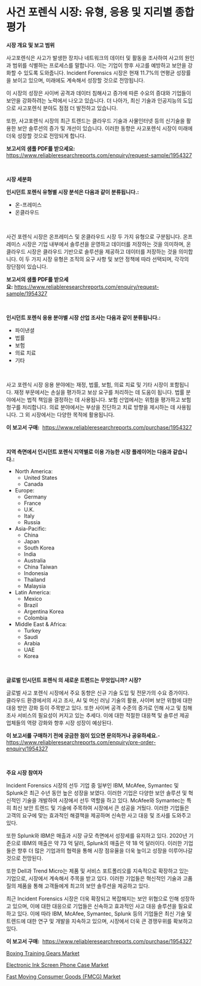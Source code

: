<p><h1>사건 포렌식 시장: 유형, 응용 및 지리별 종합 평가</h1></p><p><strong>시장 개요 및 보고 범위</strong></p>
<p><p>사고포렌식은 사고가 발생한 장치나 네트워크의 데이터 및 활동을 조사하여 사고의 원인과 범위를 식별하는 프로세스를 말합니다. 이는 기업이 향후 사고를 예방하고 보안을 강화할 수 있도록 도와줍니다. Incident Forensics 시장은 현재 11.7%의 연평균 성장률을 보이고 있으며, 미래에도 계속해서 성장할 것으로 전망됩니다. </p><p>이 시장의 성장은 사이버 공격과 데이터 침해사고 증가에 따른 수요의 증대와 기업들이 보안을 강화하려는 노력에서 나오고 있습니다. 더 나아가, 최신 기술과 인공지능의 도입으로 사고포렌식 분야도 점점 더 발전하고 있습니다.</p><p>또한, 사고포렌식 시장의 최근 트렌드는 클라우드 기술과 사물인터넷 등의 신기술을 활용한 보안 솔루션의 증가 및 개선이 있습니다. 이러한 동향은 사고포렌식 시장이 미래에 더욱 성장할 것으로 전망되게 합니다.</p></p>
<p><strong>보고서의 샘플 PDF를 받으세요:</strong> <a href="https://www.reliableresearchreports.com/enquiry/request-sample/1954327">https://www.reliableresearchreports.com/enquiry/request-sample/1954327</a></p>
<p>&nbsp;</p>
<p><strong>시장 세분화</strong></p>
<p><strong>인시던트 포렌식 유형별 시장 분석은 다음과 같이 분류됩니다.:</strong></p>
<p><ul><li>온-프레미스</li><li>온클라우드</li></ul></p>
<p>&nbsp;</p>
<p><p>사건 포렌식 시장은 온프레미스 및 온클라우드 시장 두 가지 유형으로 구분됩니다. 온프레미스 시장은 기업 내부에서 솔루션을 운영하고 데이터를 저장하는 것을 의미하며, 온클라우드 시장은 클라우드 기반으로 솔루션을 제공하고 데이터를 저장하는 것을 의미합니다. 이 두 가지 시장 유형은 조직의 요구 사항 및 보안 정책에 따라 선택되며, 각각의 장단점이 있습니다.</p></p>
<p><strong>보고서의 샘플 PDF를 받으세요:</strong>&nbsp;<a href="https://www.reliableresearchreports.com/enquiry/request-sample/1954327">https://www.reliableresearchreports.com/enquiry/request-sample/1954327</a></p>
<p>&nbsp;</p>
<p><strong> 인시던트 포렌식 응용 분야별 시장 산업 조사는 다음과 같이 분류됩니다.:</strong></p>
<p><ul><li>파이낸셜</li><li>법률</li><li>보험</li><li>의료 치료</li><li>기타</li></ul></p>
<p>&nbsp;</p>
<p><p>사고 포렌식 시장 응용 분야에는 재정, 법률, 보험, 의료 치료 및 기타 시장이 포함됩니다. 재정 부문에서는 손실을 평가하고 보상 요구를 처리하는 데 도움이 됩니다. 법률 분야에서는 법적 책임을 결정하는 데 사용됩니다. 보험 산업에서는 위험을 평가하고 보험 청구를 처리합니다. 의료 분야에서는 부상을 진단하고 치료 방향을 제시하는 데 사용됩니다. 그 외 시장에서는 다양한 목적에 활용됩니다.</p></p>
<p><strong>이 보고서 구매:</strong>&nbsp; <a href="https://www.reliableresearchreports.com/purchase/1954327">https://www.reliableresearchreports.com/purchase/1954327</a></p>
<p>&nbsp;</p>
<p><strong>지역 측면에서 인시던트 포렌식 지역별로 이용 가능한 시장 플레이어는 다음과 같습니다.:</strong></p>
<p><ul>
    <li>
        North America:
        <ul>
            <li>United States</li>
            <li>Canada</li>
        </ul>
    </li>
    <li>
        Europe:
        <ul>
            <li>Germany</li>
            <li>France</li>
            <li>U.K.</li>
            <li>Italy</li>
            <li>Russia</li>
        </ul>
    </li>
    <li>
        Asia-Pacific:
        <ul>
            <li>China</li>
            <li>Japan</li>
            <li>South Korea</li>
            <li>India</li>
            <li>Australia</li>
            <li>China Taiwan</li>
            <li>Indonesia</li>
            <li>Thailand</li>
            <li>Malaysia</li>
        </ul>
    </li>
    <li>
        Latin America:
        <ul>
            <li>Mexico</li>
            <li>Brazil</li>
            <li>Argentina Korea</li>
            <li>Colombia</li>
        </ul>
    </li>
    <li>
        Middle East & Africa:
        <ul>
            <li>Turkey</li>
            <li>Saudi</li>
            <li>Arabia</li>
            <li>UAE</li>
            <li>Korea</li>
        </ul>
    </li>
    </ul></p>
<p>&nbsp;</p>
<p><strong>글로벌 인시던트 포렌식 의 새로운 트렌드는 무엇입니까? 시장?</strong></p>
<p><p>글로벌 사고 포렌식 시장에서 주요 동향은 신규 기술 도입 및 전문가의 수요 증가이다. 클라우드 환경에서의 사고 조사, AI 및 머신 러닝 기술의 활용, 사이버 보안 위협에 대한 대응 방안 강화 등이 주목받고 있다. 또한 사이버 공격 수준의 증가로 인해 사고 및 침해조사 서비스의 필요성이 커지고 있는 추세다. 이에 대한 적절한 대응책 및 솔루션 제공 업체들의 역량 강화와 향후 시장 성장이 예상된다.</p></p>
<p><strong>이 보고서를 구매하기 전에 궁금한 점이 있으면 문의하거나 공유하세요.</strong>- <a href="https://www.reliableresearchreports.com/enquiry/pre-order-enquiry/1954327">https://www.reliableresearchreports.com/enquiry/pre-order-enquiry/1954327</a></p>
<p>&nbsp;</p>
<p><strong>주요 시장 참여자</strong></p>
<p><p>Incident Forensics 시장의 선두 기업 중 일부인 IBM, McAfee, Symantec 및 Splunk은 최근 수년 동안 높은 성장을 보였다. 이러한 기업은 다양한 보안 솔루션 및 혁신적인 기술을 개발하여 시장에서 선두 역할을 하고 있다. McAfee와 Symantec는 특히 최신 보안 트렌드 및 기술에 주목하여 시장에서 큰 성공을 거뒀다. 이러한 기업들은 고객의 요구에 맞는 효과적인 해결책을 제공하며 신속한 사고 대응 및 조사를 도와주고 있다.</p><p>또한 Splunk와 IBM은 매출과 시장 규모 측면에서 성장세를 유지하고 있다. 2020년 기준으로 IBM의 매출은 약 73 억 달러, Splunk의 매출은 약 18 억 달러이다. 이러한 기업들은 향후 더 많은 기업과의 협력을 통해 시장 점유율을 더욱 높이고 성장을 이루어나갈 것으로 전망된다.</p><p>또한 Dell과 Trend Micro는 제품 및 서비스 포트폴리오를 지속적으로 확장하고 있는 기업으로, 시장에서 계속해서 주목을 받고 있다. 이러한 기업들은 혁신적인 기술과 고품질의 제품을 통해 고객들에게 최고의 보안 솔루션을 제공하고 있다.</p><p>최근 Incident Forensics 시장은 더욱 확장되고 복잡해지는 보안 위협으로 인해 성장하고 있으며, 이에 대한 대응으로 기업들은 신속하고 효과적인 사고 대응 솔루션을 필요로 하고 있다. 이에 따라 IBM, McAfee, Symantec, Splunk 등의 기업들은 최신 기술 및 트렌드에 대한 연구 및 개발을 지속하고 있으며, 시장에서 더욱 큰 경쟁우위를 확보하고 있다.</p></p>
<p><strong>이 보고서 구매:</strong>&nbsp;&nbsp;<a href="https://www.reliableresearchreports.com/purchase/1954327">https://www.reliableresearchreports.com/purchase/1954327</a></p>
<p><p><a href="https://github.com/juniordelafrance/Market-Research-Report-List-2/blob/main/boxing-training-gears-market.md">Boxing Training Gears Market</a></p><p><a href="https://github.com/jaidynmorantestelletmjzya/Market-Research-Report-List-2/blob/main/electronic-ink-screen-phone-case-market.md">Electronic Ink Screen Phone Case Market</a></p><p><a href="https://github.com/rahu1506/Market-Research-Report-List-3/blob/main/fast-moving-consumer-goods-fmcg-market.md">Fast Moving Consumer Goods (FMCG) Market</a></p></p>
